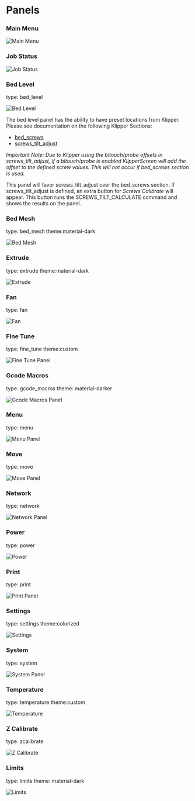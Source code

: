 # Panels

### Main Menu
![Main Menu](img/main_panel.png)

### Job Status
![Job Status](img/job_status.png)

### Bed Level
type: bed_level

![Bed Level](img/bed_level.png)

The bed level panel has the ability to have preset locations from Klipper. Please see documentation on the following
Klipper Sections:
* [bed_screws](https://www.klipper3d.org/Config_Reference.html#bed_screws)
* [screws_tilt_adjust](https://www.klipper3d.org/Config_Reference.html#screws_tilt_adjust)

_Important Note: Due to Klipper using the bltouch/probe offsets in screws_tilt_adjust, if a bltouch/probe is enabled_
_KlipperScreen will add the offset to the defined screw values. This will not occur if bed_screws section is used._

This panel will favor screws_tilt_adjust over the bed_screws section. If screws_tilt_adjust is defined, an extra button
for _Screws Calibrate_ will appear. This button runs the SCREWS_TILT_CALCULATE command and shows the results on the
panel.

### Bed Mesh
type: bed_mesh theme:material-dark

![Bed Mesh](img/bed_mesh.png)

### Extrude
type: extrude theme:material-dark

![Extrude](img/extrude.png)

### Fan
type: fan

![Fan](img/fan.png)

### Fine Tune
type: fine_tune theme:custom

![Fine Tune Panel](img/fine_tune.png)

### Gcode Macros
type: gcode_macros theme: material-darker

![Gcode Macros Panel](img/gcode_macros.png)

### Menu
type: menu

![Menu Panel](img/menu.png)

### Move
type: move

![Move Panel](img/move.png)

### Network
type: network

![Network Panel](img/network.png)

### Power
type: power

![Power](img/power.png)

### Print
type: print

![Print Panel](img/print.png)

### Settings
type: settings theme:colorized

![Settings](img/settings.png)

### System
type: system

![System Panel](img/system.png)

### Temperature
type: temperature theme:custom

![Temperature](img/temperature.png)

### Z Calibrate
type: zcalibrate

![Z Calibrate](img/zcalibrate.png)

### Limits
type: limits theme: material-dark

![Limits](img/limits.png)
